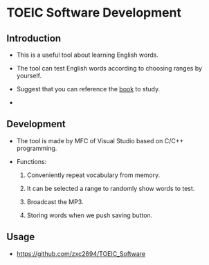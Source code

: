# TOEIC Software Development

## Introduction

* This is a useful tool about learning English words. 

* The tool can test English words according to choosing ranges by yourself. 

*  Suggest that you can reference the [book](http://www.cavesbooks.com.tw/ec/books_prod_content.aspx?SHOPID=WSP2012121214014620V&GID=GDS20131109234517Z9K) to study. 
*  
## Development

* The tool is made by MFC of Visual Studio based on C/C++ programming.

* Functions:

  1. Conveniently repeat vocabulary from memory.  

  2. It can be selected a range to randomly show words to test.
  
  3. Broadcast the MP3. 
  
  4. Storing words when we push saving button.

## Usage

* https://github.com/zxc2694/TOEIC_Software



